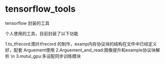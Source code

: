 # tensorflow_tools
tensorflow 封装的工具

个人使用的工具，目前封装了以下功能

1.to_tfrecord:图片tfrecord 的制作，examp内存协议块的结构在文件中已经定义好，配套 Arguement使用
2.Arguement_and_read:图像提升和example协议块解析 \n
3.mutul_gpu:多设配同步训练模块
